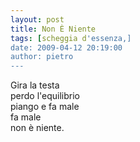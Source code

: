 ```yaml
---
layout: post
title: Non È Niente
tags: [scheggia d'essenza,]
date: 2009-04-12 20:19:00
author: pietro
---
```

Gira la testa<br/>perdo l'equilibrio<br/>piango e fa male<br/>fa male<br/>non è niente.
